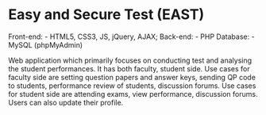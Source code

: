 # Easy and Secure Test (EAST)
 
Front-end: - HTML5, CSS3, JS, jQuery, AJAX; Back-end: - PHP Database: - MySQL (phpMyAdmin)

Web application which primarily focuses on conducting test and analysing the student performances. It has both faculty, student side. Use cases for faculty side are setting question papers and answer keys, sending QP code to students, performance review of students, discussion forums. Use cases for student side are attending exams, view performance, discussion forums. Users can also update their profile.
